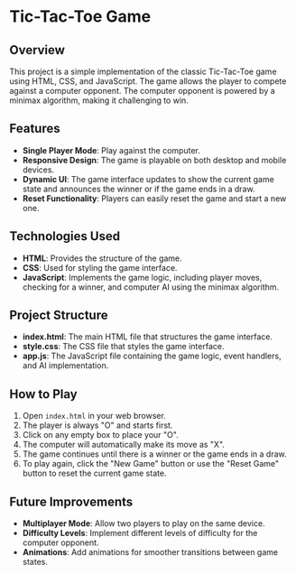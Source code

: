 # Tic-Tac-Toe Game

## Overview

This project is a simple implementation of the classic Tic-Tac-Toe game using HTML, CSS, and JavaScript. The game allows the player to compete against a computer opponent. The computer opponent is powered by a minimax algorithm, making it challenging to win.

## Features

- **Single Player Mode**: Play against the computer.
- **Responsive Design**: The game is playable on both desktop and mobile devices.
- **Dynamic UI**: The game interface updates to show the current game state and announces the winner or if the game ends in a draw.
- **Reset Functionality**: Players can easily reset the game and start a new one.

## Technologies Used

- **HTML**: Provides the structure of the game.
- **CSS**: Used for styling the game interface.
- **JavaScript**: Implements the game logic, including player moves, checking for a winner, and computer AI using the minimax algorithm.

## Project Structure

- **index.html**: The main HTML file that structures the game interface.
- **style.css**: The CSS file that styles the game interface.
- **app.js**: The JavaScript file containing the game logic, event handlers, and AI implementation.

## How to Play

1. Open `index.html` in your web browser.
2. The player is always "O" and starts first.
3. Click on any empty box to place your "O".
4. The computer will automatically make its move as "X".
5. The game continues until there is a winner or the game ends in a draw.
6. To play again, click the "New Game" button or use the "Reset Game" button to reset the current game state.

## Future Improvements

- **Multiplayer Mode**: Allow two players to play on the same device.
- **Difficulty Levels**: Implement different levels of difficulty for the computer opponent.
- **Animations**: Add animations for smoother transitions between game states.
